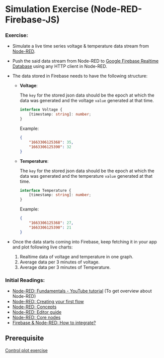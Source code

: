 # Simulation Exercise (Node-RED-Firebase-JS) 

### Exercise:

- Simulate a live time series voltage & temperature data stream from [Node-RED](https://nodered.org).
- Push the said data stream from Node-RED to [Google Firebase Realtime Database](https://firebase.google.com/docs/database) using any HTTP client in Node-RED.
- The data stored in Firebase needs to have the following structure:

   - **Voltage**: 
     
     The `key` for the stored json data should be the epoch at which the data was generated and the voltage
     `value` generated at that time.
    
     ```ts
     interface Voltage {
         [timestamp: string]: number;
     }
     ```

     Example:

     ```json
     {
         "1663306125368": 35,
         "1663306125390": 32
     }
     ```

  - **Temperature**:

    The `key` for the stored json data should be the epoch at which the data was generated and the temperature
    `value` generated at that time.

    ```ts
    interface Temperature {
        [timestamp: string]: number;
    }
    ```

    Example:

    ```json
    {
        "1663306125368": 27,
        "1663306125390": 21
    }
    ```

- Once the data starts coming into Firebase, keep fetching it in your app and plot following live charts:
  1. Realtime data of voltage and temperature in one graph.
  2. Average data per 3 minutes of voltage.
  3. Average data per 3 minutes of Temperature.

### Initial Readings:

- [Node-RED: Fundamentals - YouTube tutorial](https://www.youtube.com/watch?v=3AR432bguOY) (To get overview about Node-RED)
- [Node-RED: Creating your first flow](https://nodered.org/docs/tutorials/first-flow)
- [Node-RED: Concepts](https://nodered.org/docs/user-guide/concepts)
- [Node-RED: Editor guide](https://nodered.org/docs/user-guide/editor)
- [Node-RED: Core nodes](https://nodered.org/docs/user-guide/nodes)
- [Firebase & Node-RED: How to integrate?](https://mkt-sampath97.medium.com/connect-iot-system-with-firebase-realtime-database-891114b1b9e5)

## Prerequisite

[Control plot exercise](https://github.com/noovosoft/histogram-and-control-plot)
